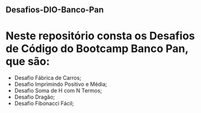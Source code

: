 ## Desafios-DIO-Banco-Pan

# Neste repositório consta os Desafios de Código do Bootcamp Banco Pan, que são:

* Desafio Fábrica de Carros;
* Desafio Imprimindo Positivo e Média;
* Desafio Soma de H com N Termos;
* Desafio Dragão;
* Desafio Fibonacci Fácil;